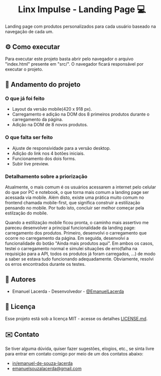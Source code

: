 <h1 align="center" style="font-weight: bold;">Linx Impulse - Landing Page 💻</h1>

Landing page com produtos personalizados para cada usuário baseado na navegação de cada um.

<h2 id="running">⚙️ Como executar </h2>

Para executar este projeto basta abrir pelo navegador o arquivo "index.html" presente em "src/". O navegador ficará responsável por executar o projeto.

<h2 id="running">📄 Andamento do projeto</h2>

<h3>O que já foi feito</h3>

- Layout da versão mobile(420 x 918 px).
- Carregamento e adição na DOM dos 8 primeiros produtos durante o carregamento da página.
- Adição na DOM de 8 novos produtos.

<h3>O que falta ser feito</h3>

- Ajuste de responsividade para a versão desktop.
- Adição do link nos 4 botões iniciais.
- Funcionamento dos dois forms.
- Subir live preview.

<h3>Detalhamento sobre a priorização</h3>

Atualmente, o mais comum é os usuários acessarem a internet pelo celular do que por PC e notebook, o que torna mais comum a landing page ser acessada via mobile. Além disto, existe uma prática muito comum no frontend chamada mobile-first, que significa construir a estilização pensando no mobile. Por tudo isto, concluir ser melhor começar pela estilzação do mobile.

Quando a estilização mobile ficou pronta, o caminho mais assertivo me pareceu desenvolver a principal funcionalidade da landing page: carregamento dos produtos. Primeiro, desenvolvi o carregamento que ocorre no carregamento da página. Em seguida, desenvolvi a funcionalidade do botão "Ainda mais produtos aqui". Em ambos os casos, testei o carregamento normal e simulei situações de erro(falha na requisição para a API, todos os produtos já foram carregados, ...) de modo a saber se estava tudo funcionando adequadamente. Obviamente, resolvi os erros encontrados durante os testes. 


<h2 id="projec-actors">👷 Autores</h2>

* Emanuel Lacerda - Desenvolvedor - [@EmanuelLacerda](https://github.com/EmanuelLacerda/)

<h2 id="licenca">📄 Licença</h2>
Esse projeto está sob a licença MIT - acesse os detalhes <a href="https://github.com/EmanuelLacerda/kairos-webapp/blob/main/LICENSE">LICENSE.md</a>.

<h2 id="contact">✉️ Contato</h2>
Se tiver alguma dúvida, quiser fazer sugestões, elogios, etc., se sinta livre para entrar em contato comigo por meio de um dos contatos abaixo:

- [in/emanuel-de-souza-lacerda](https://www.linkedin.com/in/emanuel-de-souza-lacerda/)
- emanuelsouzalacerda@gmail.com
